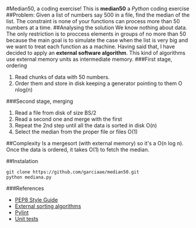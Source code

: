 #Median50, a coding exercise!
This is **median50** a *Python* coding exercise
##Problem:
Given a list of numbers say 500 in a file, find the median of the list. The constraint is none of your functions can process more than 50 numbers at a time.
##Analysing the solution
We know nothing about data. The only restriction is to proccess elements in groups of no more than 50 because the main goal is to simulate the case when the list is very big and we want to treat each function as a machine.
Having said that, I have decided to apply an **external software algorithm**. This kind of algorithms use external memory units as intermediate memory. 
###First stage, ordering
1. Read chunks of data with 50 numbers.
2. Order them and store in disk keeping a generator pointing to them O nlog(n)

###Second stage, merging
1. Read a file from disk of size BS/2
2. Read a second one and merge with the first
3. Repeat the 2nd step until all the data is sorted in disk O(n)
4. Select the median from the proper file or files O(1)

##Complexity
Is a mergesort (with external memory) so it's a O(n log n). Once the data is ordered, it takes O(1) to fetch the median.

##Instalation
```
git clone https://github.com/garciaae/median50.git
python mediana.py
```

###References
* [PEP8 Style Guide](http://legacy.python.org/dev/peps/pep-0008/)
* [External sorting algorithms](http://en.wikipedia.org/wiki/External_sorting)
* [Pylint](http://www.pylint.org)
* [Unit tests](http://docs.python-guide.org/en/latest/writing/tests/)
